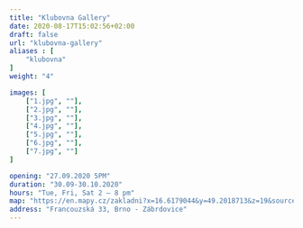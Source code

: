 ```yaml
---
title: "Klubovna Gallery"
date: 2020-08-17T15:02:56+02:00
draft: false
url: "klubovna-gallery"
aliases : [
    "klubovna"
]
weight: "4"

images: [
    ["1.jpg", ""],
    ["2.jpg", ""],
    ["3.jpg", ""],
    ["4.jpg", ""],
    ["5.jpg", ""],
    ["6.jpg", ""],
    ["7.jpg", ""]
]

opening: "27.09.2020 5PM"
duration: "30.09-30.10.2020"
hours: "Tue, Fri, Sat 2 – 8 pm"
map: "https://en.mapy.cz/zakladni?x=16.6179044&y=49.2018713&z=19&source=addr&id=8901237"
address: "Francouzská 33, Brno - Zábrdovice"
---
```

